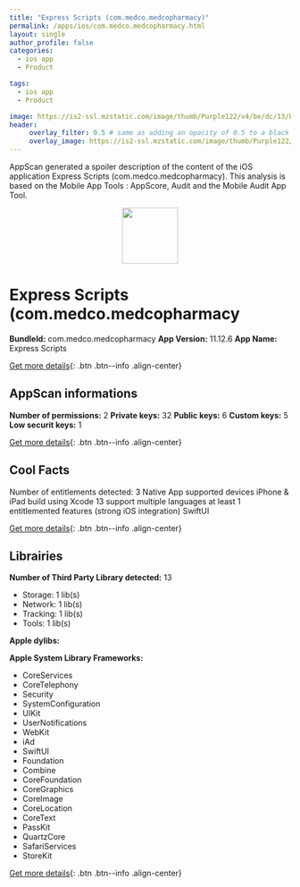 ```yaml
---
title: "Express Scripts (com.medco.medcopharmacy)"
permalink: /apps/ios/com.medco.medcopharmacy.html
layout: single
author_profile: false
categories: 
  - ios app 
  - Product 

tags: 
  - ios app 
  - Product 

image: https://is2-ssl.mzstatic.com/image/thumb/Purple122/v4/be/dc/13/bedc133c-d51d-d967-25d6-0f44a15f71b0/AppIcon-0-1x_U007emarketing-0-7-0-85-220.png/512x512bb.jpg
header: 
     overlay_filter: 0.5 # same as adding an opacity of 0.5 to a black background
     overlay_image: https://is2-ssl.mzstatic.com/image/thumb/Purple122/v4/be/dc/13/bedc133c-d51d-d967-25d6-0f44a15f71b0/AppIcon-0-1x_U007emarketing-0-7-0-85-220.png/512x512bb.jpg
---
```

AppScan generated a spoiler description of the content of the iOS application Express Scripts (com.medco.medcopharmacy). This analysis is based on the Mobile App Tools : AppScore, Audit and the Mobile Audit App Tool.

  
  
<div style="text-align: center;"><img src="https://is2-ssl.mzstatic.com/image/thumb/Purple122/v4/be/dc/13/bedc133c-d51d-d967-25d6-0f44a15f71b0/AppIcon-0-1x_U007emarketing-0-7-0-85-220.png/512x512bb.jpg" width="100" height="100"></div>  
  
# Express Scripts (com.medco.medcopharmacy

**BundleId:** com.medco.medcopharmacy
**App Version:** 11.12.6
**App Name:** Express Scripts


[Get more details](/pricing.html){: .btn .btn--info .align-center}  
  
## AppScan informations 

**Number of permissions:** 2
**Private keys:** 32
**Public keys:** 6
**Custom keys:** 5
**Low securit keys:** 1
  
[Get more details](/pricing.html){: .btn .btn--info .align-center}

## Cool Facts

Number of entitlements detected: 3
Native App
supported devices iPhone & iPad
build using Xcode 13
support multiple languages
at least 1 entitlemented features (strong iOS integration)
SwiftUI
  
[Get more details](/pricing.html){: .btn .btn--info .align-center}

## Librairies 
**Number of Third Party Library detected:** 13
- Storage: 1 lib(s)
- Network: 1 lib(s)
- Tracking: 1 lib(s)
- Tools: 1 lib(s)

**Apple dylibs:**


**Apple System Library Frameworks:**
- CoreServices
- CoreTelephony
- Security
- SystemConfiguration
- UIKit
- UserNotifications
- WebKit
- iAd
- SwiftUI
- Foundation
- Combine
- CoreFoundation
- CoreGraphics
- CoreImage
- CoreLocation
- CoreText
- PassKit
- QuartzCore
- SafariServices
- StoreKit


  
[Get more details](/pricing.html){: .btn .btn--info .align-center}

